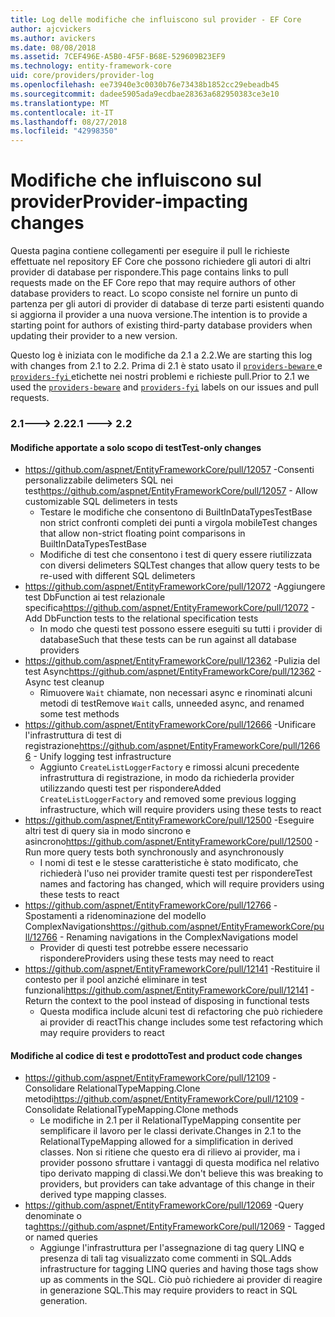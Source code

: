```yaml
---
title: Log delle modifiche che influiscono sul provider - EF Core
author: ajcvickers
ms.author: avickers
ms.date: 08/08/2018
ms.assetid: 7CEF496E-A5B0-4F5F-B68E-529609B23EF9
ms.technology: entity-framework-core
uid: core/providers/provider-log
ms.openlocfilehash: ee73940e3c0030b76e73438b1852cc29ebeadb45
ms.sourcegitcommit: dadee5905ada9ecdbae28363a682950383ce3e10
ms.translationtype: MT
ms.contentlocale: it-IT
ms.lasthandoff: 08/27/2018
ms.locfileid: "42998350"
---
```

# <a name="provider-impacting-changes"></a><span data-ttu-id="7ce78-102">Modifiche che influiscono sul provider</span><span class="sxs-lookup"><span data-stu-id="7ce78-102">Provider-impacting changes</span></span>

<span data-ttu-id="7ce78-103">Questa pagina contiene collegamenti per eseguire il pull le richieste effettuate nel repository EF Core che possono richiedere gli autori di altri provider di database per rispondere.</span><span class="sxs-lookup"><span data-stu-id="7ce78-103">This page contains links to pull requests made on the EF Core repo that may require authors of other database providers to react.</span></span> <span data-ttu-id="7ce78-104">Lo scopo consiste nel fornire un punto di partenza per gli autori di provider di database di terze parti esistenti quando si aggiorna il provider a una nuova versione.</span><span class="sxs-lookup"><span data-stu-id="7ce78-104">The intention is to provide a starting point for authors of existing third-party database providers when updating their provider to a new version.</span></span>

<span data-ttu-id="7ce78-105">Questo log è iniziata con le modifiche da 2.1 a 2.2.</span><span class="sxs-lookup"><span data-stu-id="7ce78-105">We are starting this log with changes from 2.1 to 2.2.</span></span> <span data-ttu-id="7ce78-106">Prima di 2.1 è stato usato il [ `providers-beware` ](https://github.com/aspnet/EntityFrameworkCore/labels/providers-beware) e [ `providers-fyi` ](https://github.com/aspnet/EntityFrameworkCore/labels/providers-fyi) etichette nei nostri problemi e richieste pull.</span><span class="sxs-lookup"><span data-stu-id="7ce78-106">Prior to 2.1 we used the [`providers-beware`](https://github.com/aspnet/EntityFrameworkCore/labels/providers-beware) and [`providers-fyi`](https://github.com/aspnet/EntityFrameworkCore/labels/providers-fyi) labels on our issues and pull requests.</span></span>

### <a name="21-----22"></a><span data-ttu-id="7ce78-107">2.1---> 2.2</span><span class="sxs-lookup"><span data-stu-id="7ce78-107">2.1 ---> 2.2</span></span>

#### <a name="test-only-changes"></a><span data-ttu-id="7ce78-108">Modifiche apportate a solo scopo di test</span><span class="sxs-lookup"><span data-stu-id="7ce78-108">Test-only changes</span></span>

* <span data-ttu-id="7ce78-109">https://github.com/aspnet/EntityFrameworkCore/pull/12057 -Consenti personalizzabile delimeters SQL nei test</span><span class="sxs-lookup"><span data-stu-id="7ce78-109">https://github.com/aspnet/EntityFrameworkCore/pull/12057 - Allow customizable SQL delimeters in tests</span></span>
  * <span data-ttu-id="7ce78-110">Testare le modifiche che consentono di BuiltInDataTypesTestBase non strict confronti completi dei punti a virgola mobile</span><span class="sxs-lookup"><span data-stu-id="7ce78-110">Test changes that allow non-strict floating point comparisons in BuiltInDataTypesTestBase</span></span>
  * <span data-ttu-id="7ce78-111">Modifiche di test che consentono i test di query essere riutilizzata con diversi delimeters SQL</span><span class="sxs-lookup"><span data-stu-id="7ce78-111">Test changes that allow query tests to be re-used with different SQL delimeters</span></span>
* <span data-ttu-id="7ce78-112">https://github.com/aspnet/EntityFrameworkCore/pull/12072 -Aggiungere test DbFunction ai test relazionale specifica</span><span class="sxs-lookup"><span data-stu-id="7ce78-112">https://github.com/aspnet/EntityFrameworkCore/pull/12072 - Add DbFunction tests to the relational specification tests</span></span>
  * <span data-ttu-id="7ce78-113">In modo che questi test possono essere eseguiti su tutti i provider di database</span><span class="sxs-lookup"><span data-stu-id="7ce78-113">Such that these tests can be run against all database providers</span></span>
* <span data-ttu-id="7ce78-114">https://github.com/aspnet/EntityFrameworkCore/pull/12362 -Pulizia del test Async</span><span class="sxs-lookup"><span data-stu-id="7ce78-114">https://github.com/aspnet/EntityFrameworkCore/pull/12362 - Async test cleanup</span></span>
  * <span data-ttu-id="7ce78-115">Rimuovere `Wait` chiamate, non necessari async e rinominati alcuni metodi di test</span><span class="sxs-lookup"><span data-stu-id="7ce78-115">Remove `Wait` calls, unneeded async, and renamed some test methods</span></span>
* <span data-ttu-id="7ce78-116">https://github.com/aspnet/EntityFrameworkCore/pull/12666 -Unificare l'infrastruttura di test di registrazione</span><span class="sxs-lookup"><span data-stu-id="7ce78-116">https://github.com/aspnet/EntityFrameworkCore/pull/12666 - Unify logging test infrastructure</span></span>
  * <span data-ttu-id="7ce78-117">Aggiunto `CreateListLoggerFactory` e rimossi alcuni precedente infrastruttura di registrazione, in modo da richiederla provider utilizzando questi test per rispondere</span><span class="sxs-lookup"><span data-stu-id="7ce78-117">Added `CreateListLoggerFactory` and removed some previous logging infrastructure, which will require providers using these tests to react</span></span>
* <span data-ttu-id="7ce78-118">https://github.com/aspnet/EntityFrameworkCore/pull/12500 -Eseguire altri test di query sia in modo sincrono e asincrono</span><span class="sxs-lookup"><span data-stu-id="7ce78-118">https://github.com/aspnet/EntityFrameworkCore/pull/12500 - Run more query tests both synchronously and asynchronously</span></span>
  * <span data-ttu-id="7ce78-119">I nomi di test e le stesse caratteristiche è stato modificato, che richiederà l'uso nei provider tramite questi test per rispondere</span><span class="sxs-lookup"><span data-stu-id="7ce78-119">Test names and factoring has changed, which will require providers using these tests to react</span></span>
* <span data-ttu-id="7ce78-120">https://github.com/aspnet/EntityFrameworkCore/pull/12766 -Spostamenti a ridenominazione del modello ComplexNavigations</span><span class="sxs-lookup"><span data-stu-id="7ce78-120">https://github.com/aspnet/EntityFrameworkCore/pull/12766 - Renaming navigations in the ComplexNavigations model</span></span>
  * <span data-ttu-id="7ce78-121">Provider di questi test potrebbe essere necessario rispondere</span><span class="sxs-lookup"><span data-stu-id="7ce78-121">Providers using these tests may need to react</span></span>
* <span data-ttu-id="7ce78-122">https://github.com/aspnet/EntityFrameworkCore/pull/12141 -Restituire il contesto per il pool anziché eliminare in test funzionali</span><span class="sxs-lookup"><span data-stu-id="7ce78-122">https://github.com/aspnet/EntityFrameworkCore/pull/12141 - Return the context to the pool instead of disposing in functional tests</span></span>
  * <span data-ttu-id="7ce78-123">Questa modifica include alcuni test di refactoring che può richiedere ai provider di react</span><span class="sxs-lookup"><span data-stu-id="7ce78-123">This change includes some test refactoring which may require providers to react</span></span>


#### <a name="test-and-product-code-changes"></a><span data-ttu-id="7ce78-124">Modifiche al codice di test e prodotto</span><span class="sxs-lookup"><span data-stu-id="7ce78-124">Test and product code changes</span></span>

* <span data-ttu-id="7ce78-125">https://github.com/aspnet/EntityFrameworkCore/pull/12109 -Consolidare RelationalTypeMapping.Clone metodi</span><span class="sxs-lookup"><span data-stu-id="7ce78-125">https://github.com/aspnet/EntityFrameworkCore/pull/12109 - Consolidate RelationalTypeMapping.Clone methods</span></span>
  * <span data-ttu-id="7ce78-126">Le modifiche in 2.1 per il RelationalTypeMapping consentite per semplificare il lavoro per le classi derivate.</span><span class="sxs-lookup"><span data-stu-id="7ce78-126">Changes in 2.1 to the RelationalTypeMapping allowed for a simplification in derived classes.</span></span> <span data-ttu-id="7ce78-127">Non si ritiene che questo era di rilievo ai provider, ma i provider possono sfruttare i vantaggi di questa modifica nel relativo tipo derivato mapping di classi.</span><span class="sxs-lookup"><span data-stu-id="7ce78-127">We don't believe this was breaking to providers, but providers can take advantage of this change in their derived type mapping classes.</span></span>
* <span data-ttu-id="7ce78-128">https://github.com/aspnet/EntityFrameworkCore/pull/12069 -Query denominate o tag</span><span class="sxs-lookup"><span data-stu-id="7ce78-128">https://github.com/aspnet/EntityFrameworkCore/pull/12069 - Tagged or named queries</span></span>
  * <span data-ttu-id="7ce78-129">Aggiunge l'infrastruttura per l'assegnazione di tag query LINQ e presenza di tali tag visualizzato come commenti in SQL.</span><span class="sxs-lookup"><span data-stu-id="7ce78-129">Adds infrastructure for tagging LINQ queries and having those tags show up as comments in the SQL.</span></span> <span data-ttu-id="7ce78-130">Ciò può richiedere ai provider di reagire in generazione SQL.</span><span class="sxs-lookup"><span data-stu-id="7ce78-130">This may require providers to react in SQL generation.</span></span>
